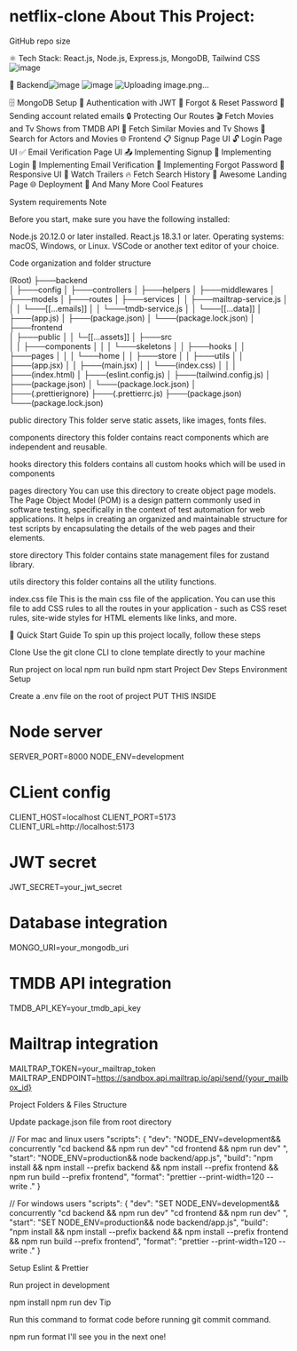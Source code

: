 # netflix-clone About This Project:
GitHub repo size

⚛️ Tech Stack: React.js, Node.js, Express.js, MongoDB, Tailwind CSS
![image](https://github.com/user-attachments/assets/d98d0079-86f9-448c-8962-73f2398aac91)

🔧 Backend![image](https://github.com/user-attachments/assets/315da2b2-8fc8-43b9-a982-2ef344472b2b)
![image](https://github.com/user-attachments/assets/a4675787-8555-4431-bf49-fde7d6d387bc)
![Uploading image.png…]()

🗄️ MongoDB Setup
🔐 Authentication with JWT
🔄 Forgot & Reset Password
📧 Sending account related emails
🔒 Protecting Our Routes
🎬 Fetch Movies and Tv Shows from TMDB API
🙌 Fetch Similar Movies and Tv Shows
🔎 Search for Actors and Movies
🌐 Frontend
📋 Signup Page UI
🔓 Login Page UI
✅ Email Verification Page UI
📤 Implementing Signup
🔑 Implementing Login
📧 Implementing Email Verification
🔄 Implementing Forgot Password
📱 Responsive UI
🎥 Watch Trailers
🔥 Fetch Search History
💙 Awesome Landing Page
🌐 Deployment
🚀 And Many More Cool Features

System requirements
Note

Before you start, make sure you have the following installed:

 Node.js 20.12.0 or later installed.
 React.js 18.3.1 or later.
 Operating systems: macOS, Windows, or Linux.
 VSCode or another text editor of your choice.

Code organization and folder structure

(Root)
├───backend               
│     ├───config
│     ├───controllers
│     ├───helpers
│     ├───middlewares
│     ├───models
│     ├───routes
│     ├───services
│     │    ├───mailtrap-service.js
│     │    │   └───[[...emails]]
│     │    └───tmdb-service.js
│     │       └───[[...data]]
│     ├───(app.js)
│     ├───(package.json)
│     └───(package.lock.json)
│
├───frontend               
│     ├───public
│     │    └─[[...assets]]
│     ├───src  
│     │     ├───components
│     │     │     └───skeletons 
│     │     ├───hooks
│     │     ├───pages
│     │     │     └───home
│     │     ├───store
│     │     ├───utils
│     │     ├───(app.jsx)
│     │     ├───(main.jsx)
│     │     └───(index.css)
│     │
│     ├───(index.html)
│     ├───(eslint.config.js)
│     ├───(tailwind.config.js)
│     ├───(package.json)
│     └───(package.lock.json)
│             
├───(.prettierignore)
├───(.prettierrc.js)
├───(package.json)
└───(package.lock.json)

public directory
This folder serve static assets, like images, fonts files.

components directory
this folder contains react components which are independent and reusable.

hooks directory
this folders contains all custom hooks which will be used in components

pages directory
You can use this directory to create object page models. The Page Object Model (POM) is a design pattern commonly used in software testing, specifically in the context of test automation for web applications. It helps in creating an organized and maintainable structure for test scripts by encapsulating the details of the web pages and their elements.

store directory
This folder contains state management files for zustand library.

utils directory
this folder contains all the utility functions.

index.css file
This is the main css file of the application. You can use this file to add CSS rules to all the routes in your application - such as CSS reset rules, site-wide styles for HTML elements like links, and more.


🚀 Quick Start Guide
To spin up this project locally, follow these steps

Clone
Use the git clone CLI to clone template directly to your machine

Run project on local
npm run build
npm start
Project Dev Steps
Environment Setup

Create a .env file on the root of project PUT THIS INSIDE

# Node server
SERVER_PORT=8000
NODE_ENV=development

# CLient config
CLIENT_HOST=localhost
CLIENT_PORT=5173
CLIENT_URL=http://localhost:5173

# JWT secret
JWT_SECRET=your_jwt_secret

# Database integration
MONGO_URI=your_mongodb_uri

# TMDB API integration
TMDB_API_KEY=your_tmdb_api_key

# Mailtrap integration
MAILTRAP_TOKEN=your_mailtrap_token
MAILTRAP_ENDPOINT=https://sandbox.api.mailtrap.io/api/send/{your_mailbox_id}
    
Project Folders & Files Structure

Update package.json file from root directory

// For mac and linux users
 "scripts": {
    "dev": "NODE_ENV=development&& concurrently \"cd backend && npm run dev\" \"cd frontend && npm run dev\" ",
    "start": "NODE_ENV=production&& node backend/app.js",
    "build": "npm install && npm install --prefix backend && npm install --prefix frontend && npm run build --prefix frontend",
    "format": "prettier --print-width=120 --write ."
  }

// For windows users
 "scripts": {
    "dev": "SET NODE_ENV=development&& concurrently \"cd backend && npm run dev\" \"cd frontend && npm run dev\" ",
    "start": "SET NODE_ENV=production&& node backend/app.js",
    "build": "npm install && npm install --prefix backend && npm install --prefix frontend && npm run build --prefix frontend",
    "format": "prettier --print-width=120 --write ."
  }

Setup Eslint & Prettier

Run project in development

npm install
npm run dev
Tip

Run this command to format code before running git commit command.

npm run format
I'll see you in the next one!
